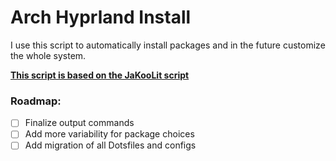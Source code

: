 # Arch Hyprland Install
I use this script to automatically install packages and in the future customize the whole system. 

**[This script is based on the JaKooLit script](https://github.com/JaKooLit/Arch-Hyprland)** 

### Roadmap:
- [ ] Finalize output commands
- [ ] Add more variability for package choices
- [ ] Add migration of all Dotsfiles and configs
